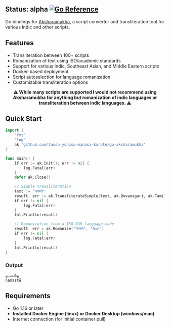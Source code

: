 ## Status: alpha [![Go Reference](https://pkg.go.dev/badge/github.com/tassa-yoniso-manasi-karoto/go-aksharamukha.svg)](https://pkg.go.dev/github.com/tassa-yoniso-manasi-karoto/go-aksharamukha) 

Go bindings for [Aksharamukha](https://github.com/virtualvinodh/aksharamukha), a script converter and transliteration tool for various Indic and other scripts.

## Features

- Transliteration between 100+ scripts
- Romanization of text using ISO/academic standards
- Support for various Indic, Southeast Asian, and Middle Eastern scripts
- Docker-based deployment
- Script autoselection for language romanization
- Customizable transliteration options

**<p align="center"> ⚠️ While many scripts are supported I would not recommend using Aksharamukha for anything but romanization of indic languages or transliteration between indic languages. ⚠️ </p>**

## Quick Start

```go
import (
	"fmt"
	"log"
	ak "github.com/tassa-yoniso-manasi-karoto/go-aksharamukha"
)

func main() {
	if err := ak.Init(); err != nil {
		log.Fatal(err)
	}
	defer ak.Close()

	// Simple transliteration
	text := "नमस्ते"
	result, err := ak.TransliterateSimple(text, ak.Devanagari, ak.Tamil)
	if err != nil {
		log.Fatal(err)
	}
	fmt.Println(result)

	// Romanization from a ISO-639 language code
	result, err = ak.Romanize("नमस्ते", "hin")
	if err != nil {
		log.Fatal(err)
	}
	fmt.Println(result)
}
```
### Output

```
நமஸ்தே
namastē

```

## Requirements

- Go 1.16 or later
- **Installed Docker Engine (linux) or Docker Desktop (windows/mac)**
- Internet connection (for initial container pull)

